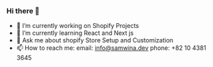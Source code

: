  ### Hi there 👋

- 🔭 I’m currently working on Shopify Projects
- 🌱 I’m currently learning React and Next js
- 💬 Ask me about shopify Store Setup and Customization
- 📫 How to reach me: 
  email: info@samwina.dev
  phone: +82 10 4381 3645


